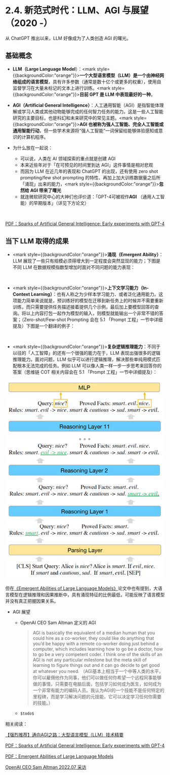 # 2.4. 新范式时代：LLM、AGI 与展望（2020 -）

从 ChatGPT 推出以来，LLM 好像成为了人类创造 AGI 的曙光。

## 基础概念

* **LLM（Large Language Model**）：<mark style={{backgroundColor:"orange"}}><b>一个大型语言模型（LLM）是一个由神经网络组成的语言模型</b></mark>，具有许多参数（通常是数十亿个或更多的权重），使用自监督学习在大量未标记的文本上进行训练。<mark style={{backgroundColor:"orange"}}><b>目前 GPT 是 LLM 中表现最好的一种</b></mark>。
* **AGI（Artificial General Intelligence）**：人工通用智能（AGI）是指智能体理解或学习人类或其他动物能够完成的任何智力任务的能力。这是一些人工智能研究的主要目标，也是科幻和未来研究中的常见主题。<mark style={{backgroundColor:"orange"}}><b>AGI 也被称为强人工智能、完全人工智能或通用智能行动</b></mark>，但一些学术来源将“强人工智能”一词保留给能够体验感知或意识的计算机程序。
*   为什么放在一起说：

    * 可以说，人类在 AI 领域探索的重点就是创建 AGI
    * 本来近些年对于「在可预见的时间里到达 AGI」这件事情是相对悲观
    * 而因为 LLM 在近几年的表现和 ChatGPT 的出现，还有使用 zero shot prompting/few shot prompting 的特性、再加上加大训练数据量之后所「涌现」出来的能力，<mark style={{backgroundColor:"orange"}}><b>忽然给 AGI 带来了曙光</b></mark>
    * 就连微软研究中心的大神们也评价道：「GPT-4可被视作**AGI** （通用人工智能）的早期版本」（详见下方论文）



<figure><img src={require("../assets/microsoft-gpt4test-paper.png").default} alt=""></img><figcaption></figcaption></figure>

[PDF：Sparks of Artificial General Intelligence: Early experiments with GPT-4](../%E5%8F%82%E8%80%83%E6%96%87%E6%A1%A3%E5%90%88%E9%9B%86/PDF-Sparks-of-Artificial-General-Intelligence-Early-experiments-with-GPT-4 "mention")



## 当下 LLM 取得的成果

* <mark style={{backgroundColor:"orange"}}><b>涌现（Emergent Ability）</b></mark>：LLM 展现了一些只有规模必须得增大到一定程度会突然显现的能力；下图是不同 LLM 在数据规模指数型增加时面对不同问题的能力表现：

<figure><img src={require("../assets/sequoia-capital-0.png").default} alt=""></img><figcaption></figcaption></figure>

* <mark style={{backgroundColor:"orange"}}><b>上下文学习能力（In-Context Learning）</b></mark>：也有人称之为少样本学习能力、或者泛化通用能力。这项能力简单来说就是，预训练好的模型在迁移到新任务上的时候并不需要重新训练，而只需要提供任务描述接着提供几个示例，最后加上要模型回答的查询。将以上内容打包一起作为模型的输入，则模型就能输出一个非常不错的答案；（Zero-shot/Few-shot Prompting 会在 5.1 「Prompt 工程」一节中详细提及）下图是一个翻译的例子：

<figure><img src={require("../assets/image-543528.png").default} alt=""></img><figcaption></figcaption></figure>

* <mark style={{backgroundColor:"orange"}}><b>复杂逻辑推理能力</b></mark>：不同于以往的「人工智障」的还有一个很强的能力在于，LLM 表现出强很多的逻辑推理能力。面对问题，LLM 似乎可以进行逻辑推理，解决那些单纯用模式匹配根本无法完成的任务。例如 LLM 可以像人类一样一步一步思考来回答你的答案（思维链 COT 相关内容会在 5.1 「Prompt 工程」一节中详细提及）：

![](../assets/image9854352.png)

但在[《Emergent Abilities of Large Language Models》](https://www.notion.so/PDF-Emergent-Abilities-of-Large-Language-Models-1c1257029a5043d59349e6bf4dbd503a)论文中也有提到，大语言模型在逻辑推理和因果推断中，具有涌现特征的比例最低，可能反映了语言模型并没有真正把握因果关系。

* AGI 展望
  *   OpenAI CEO Sam Altman 定义的 AGI

      > AGI is basically the equivalent of a median human that you could hire as a co-worker, they could like do anything that you’d be happy with a remote co-worker doing just behind a computer, which includes learning how to go be a doctor, how to go be a very competent coder. I think one of the skills of an AGI is not any particular milestone but the meta skill of learning to figure things out and it can go decide to get good at whatever you need. （AGI基本上相当于一个中等人类的水平，你可以雇佣他作为同事，他们可以做任何你希望一个远程同事能够做的事情，只需要在电脑后面，包括学习如何成为医生，如何成为一个非常有能力的编码人员。我认为AGI的一个技能不是任何特定的里程碑，而是学习解决问题的元技能，它可以决定学习任何你需要的技能。）


  * ```jsx
    $todo$
    ```



相关阅读：

[【强烈推荐】通向AGI之路：大型语言模型（LLM）技术精要](../%E5%8F%82%E8%80%83%E6%96%87%E6%A1%A3%E5%90%88%E9%9B%86/%E5%BC%BA%E7%83%88%E6%8E%A8%E8%8D%90-%E9%80%9A%E5%90%91AGI%E4%B9%8B%E8%B7%AF-%E5%A4%A7%E5%9E%8B%E8%AF%AD%E8%A8%80%E6%A8%A1%E5%9E%8B-LLM-%E6%8A%80%E6%9C%AF%E7%B2%BE%E8%A6%81 "mention")

[PDF：Sparks of Artificial General Intelligence: Early experiments with GPT-4](../%E5%8F%82%E8%80%83%E6%96%87%E6%A1%A3%E5%90%88%E9%9B%86/PDF-Sparks-of-Artificial-General-Intelligence-Early-experiments-with-GPT-4 "mention")

[PDF：Emergent Abilities of Large Language Models](../%E5%8F%82%E8%80%83%E6%96%87%E6%A1%A3%E5%90%88%E9%9B%86/PDF-Emergent-Abilities-of-Large-Language-Models "mention")

[OpenAI CEO Sam Altman 2022.07 采访](../%E5%8F%82%E8%80%83%E6%96%87%E6%A1%A3%E5%90%88%E9%9B%86/OpenAI-CEO-Sam-Altman-2022-07-%E9%87%87%E8%AE%BF "mention")

